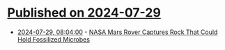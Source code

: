 # [Published on 2024-07-29](index.md)

* [2024-07-29, 08:04:00](https://soylentnews.org/article.pl?sid=24/07/27/197252&from=rss) - [NASA Mars Rover Captures Rock That Could Hold Fossilized Microbes](https://soylentnews.org/article.pl?sid=24/07/27/197252&from=rss)
